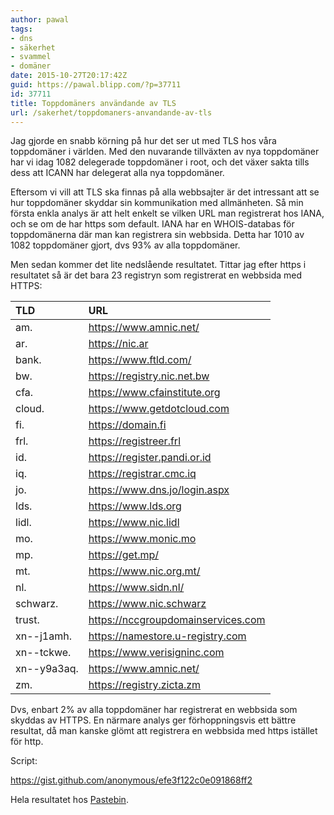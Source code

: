 ```yaml
---
author: pawal
tags:
- dns
- säkerhet
- svammel
- domäner
date: 2015-10-27T20:17:42Z
guid: https://pawal.blipp.com/?p=37711
id: 37711
title: Toppdomäners användande av TLS
url: /sakerhet/toppdomaners-anvandande-av-tls
---
```


Jag gjorde en snabb körning på hur det ser ut med TLS hos våra
toppdomäner i världen. Med den nuvarande tillväxten av nya toppdomäner
har vi idag 1082 delegerade toppdomäner i root, och det växer sakta
tills dess att ICANN har delegerat alla nya toppdomäner.

Eftersom vi vill att TLS ska finnas på alla webbsajter är det
intressant att se hur toppdomäner skyddar sin kommunikation med
allmänheten. Så min första enkla analys är att helt enkelt se vilken
URL man registrerat hos IANA, och se om de har https som default. IANA
har en WHOIS-databas för toppdomänerna där man kan registrera sin
webbsida. Detta har 1010 av 1082 toppdomäner gjort, dvs 93% av alla
toppdomäner.

Men sedan kommer det lite nedslående resultatet. Tittar jag efter
https i resultatet så är det bara 23 registryn som registrerat en
webbsida med HTTPS:

|TLD | URL
|:---|:---
am.|https://www.amnic.net/
ar.|https://nic.ar
bank.|https://www.ftld.com/
bw.|https://registry.nic.net.bw
cfa.|https://www.cfainstitute.org
cloud.|https://www.getdotcloud.com
fi.|https://domain.fi
frl.|https://registreer.frl
id.|https://register.pandi.or.id
iq.|https://registrar.cmc.iq
jo.|https://www.dns.jo/login.aspx
lds.|https://www.lds.org
lidl.|https://www.nic.lidl
mo.|https://www.monic.mo
mp.|https://get.mp/
mt.|https://www.nic.org.mt/
nl.|https://www.sidn.nl/
schwarz.|https://www.nic.schwarz
trust.|https://nccgroupdomainservices.com
xn--j1amh.|https://namestore.u-registry.com
xn--tckwe.|https://www.verisigninc.com
xn--y9a3aq.|https://www.amnic.net/
zm.|https://registry.zicta.zm</blockquote>

Dvs, enbart 2% av alla toppdomäner har registrerat en webbsida som
skyddas av HTTPS. En närmare analys ger förhoppningsvis ett bättre
resultat, då man kanske glömt att registrera en webbsida med https
istället för http.

Script:

https://gist.github.com/anonymous/efe3f122c0e091868ff2

Hela resultatet hos <a href="http://pastebin.com/ZMd7WkeV">Pastebin</a>.

&nbsp;